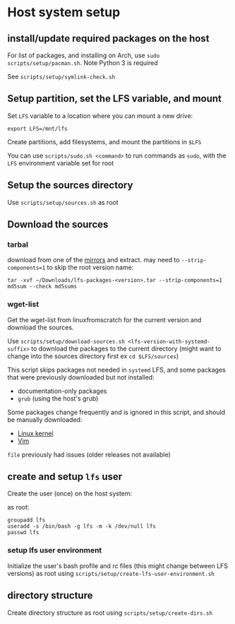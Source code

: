 # Host system setup

## install/update required packages on the host

For list of packages, and installing on Arch, use `sudo scripts/setup/pacman.sh`. Note Python 3 is required

See `scripts/setup/symlink-check.sh`

## Setup partition, set the LFS variable, and mount

Set `LFS` variable to a location where you can mount a new drive:

`export LFS=/mnt/lfs`

Create partitions, add filesystems, and mount the partitions in `$LFS`

You can use `scripts/sudo.sh <command>` to run commands as `sudo`, with the `LFS` environment variable set for root

## Setup the sources directory

Use `scripts/setup/sources.sh` as root

## Download the sources

### tarbal

download from one of the [mirrors](https://www.linuxfromscratch.org/mirrors.html#files) and extract. may need to `--strip-components=1` to skip the root version name:

```
tar -xvf ~/Downloads/lfs-packages-<version>.tar --strip-components=1
md5sum --check md5sums
```

### wget-list

Get the wget-list from linuxfromscratch for the current version and download the sources.  

Use `scripts/setup/download-sources.sh <lfs-version-with-systemd-suffix>` to download the packages to the current directory (might want to change into the sources directory first ex `cd $LFS/sources`)

This script skips packages not needed in `systemd` LFS, and some packages that were previously downloaded but not installed:

- documentation-only packages
- `grub` (using the host's grub)

Some packages change frequently and is ignored in this script, and should be manually downloaded:

- [Linux kernel](https://www.kernel.org/)
- [Vim](https://github.com/vim/vim/tags)

`file` previously had issues (older releases not available)

## create and setup `lfs` user

Create the user (once) on the host system:

as root:

```
groupadd lfs
useradd -s /bin/bash -g lfs -m -k /dev/null lfs
passwd lfs
```

### setup lfs user environment

Initialize the user's bash profile and rc files (this might change between LFS versions) as root using `scripts/setup/create-lfs-user-environment.sh`

## directory structure

Create directory structure as root using `scripts/setup/create-dirs.sh`
